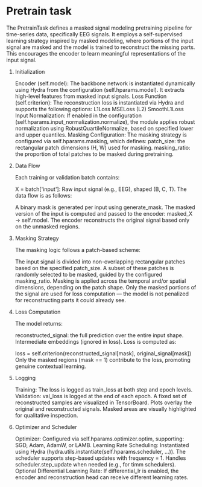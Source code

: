 # Pretrain task

The PretrainTask defines a masked signal modeling pretraining pipeline for time-series data, specifically EEG signals. It employs a self-supervised learning strategy inspired by masked modeling, where portions of the input signal are masked and the model is trained to reconstruct the missing parts. This encourages the encoder to learn meaningful representations of the input signal.

1. Initialization

    Encoder (self.model): The backbone network is instantiated dynamically using Hydra from the configuration (self.hparams.model). It extracts high-level features from masked input signals.
    Loss Function (self.criterion): The reconstruction loss is instantiated via Hydra and supports the following options:
    L1Loss
    MSELoss (L2)
    SmoothL1Loss
    Input Normalization: If enabled in the configuration (self.hparams.input_normalization.normalize), the module applies robust normalization using RobustQuartileNormalize, based on specified lower and upper quantiles.
    Masking Configuration: The masking strategy is configured via self.hparams.masking, which defines:
    patch_size: the rectangular patch dimensions (H, W) used for masking.
    masking_ratio: the proportion of total patches to be masked during pretraining.
2. Data Flow

    Each training or validation batch contains:

    X = batch['input']: Raw input signal (e.g., EEG), shaped (B, C, T).
    The data flow is as follows:

    A binary mask is generated per input using generate_mask.
    The masked version of the input is computed and passed to the encoder: masked_X → self.model.
    The encoder reconstructs the original signal based only on the unmasked regions.
3. Masking Strategy

    The masking logic follows a patch-based scheme:

    The input signal is divided into non-overlapping rectangular patches based on the specified patch_size.
    A subset of these patches is randomly selected to be masked, guided by the configured masking_ratio.
    Masking is applied across the temporal and/or spatial dimensions, depending on the patch shape.
    Only the masked portions of the signal are used for loss computation — the model is not penalized for reconstructing parts it could already see.

4. Loss Computation

    The model returns:

    reconstructed_signal: the full prediction over the entire input shape.
    Intermediate embeddings (ignored in loss).
    Loss is computed as:

    loss = self.criterion(reconstructed_signal[mask], original_signal[mask])
    Only the masked regions (mask == 1) contribute to the loss, promoting genuine contextual learning.

5. Logging

    Training:
    The loss is logged as train_loss at both step and epoch levels.
    Validation:
    val_loss is logged at the end of each epoch.
    A fixed set of reconstructed samples are visualized in TensorBoard.
    Plots overlay the original and reconstructed signals.
    Masked areas are visually highlighted for qualitative inspection.
6. Optimizer and Scheduler

    Optimizer: Configured via self.hparams.optimizer.optim, supporting:
    SGD, Adam, AdamW, or LAMB.
    Learning Rate Scheduling:
    Instantiated using Hydra (hydra.utils.instantiate(self.hparams.scheduler, ...)).
    The scheduler supports step-based updates with frequency = 1.
    Handles scheduler.step_update when needed (e.g., for timm schedulers).
    Optional Differential Learning Rate:
    If differential_lr is enabled, the encoder and reconstruction head can receive different learning rates.
